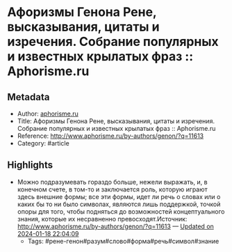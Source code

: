 # Афоризмы Генона Рене, высказывания, цитаты и изречения. Собрание популярных и известных крылатых фраз :: Aphorisme.ru

## Metadata
- Author: [aphorisme.ru]()
- Title: Афоризмы Генона Рене, высказывания, цитаты и изречения. Собрание популярных и известных крылатых фраз :: Aphorisme.ru
- Reference: http://www.aphorisme.ru/by-authors/genon/?q=11613
- Category: #article

## Highlights
- Можно подразумевать гораздо больше, нежели выражать, и, в конечном счете, в том-то и заключается роль, которую играют здесь внешние формы; все эти формы, идет ли речь о словах или о каких бы то ни было символах, являются лишь поддержкой, точкой опоры для того, чтобы подняться до возможностей концептуального знания, которые их несравненно превосходят.Источник: http://www.aphorisme.ru/by-authors/genon/?q=11613 — [Updated on 2024-01-18 22:04:09](https://hyp.is/W_NqcLY0Ee6QEUNihQ2kkQ/www.aphorisme.ru/by-authors/genon/?q=11613)
   - Tags: #рене-генон#разум#слово#форма#речь#символ#знание
